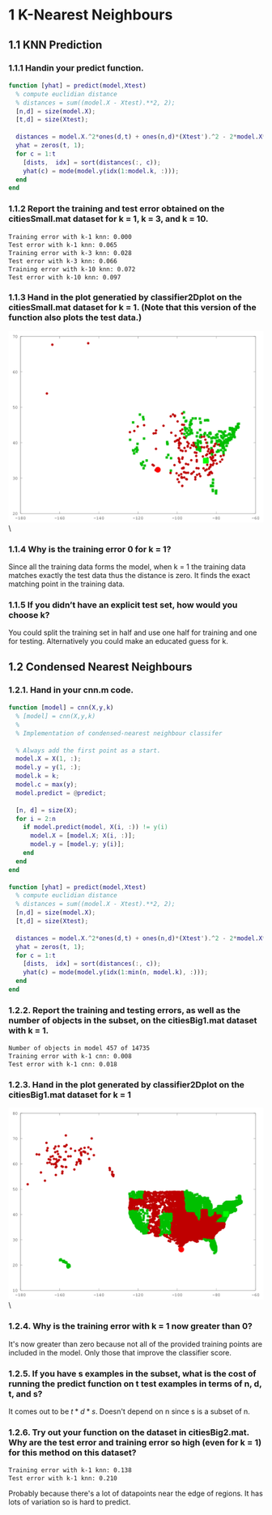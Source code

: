 # 1 K-Nearest Neighbours
## 1.1 KNN Prediction

### 1.1.1 Handin your predict function.

```matlab
function [yhat] = predict(model,Xtest)
  % compute euclidian distance
  % distances = sum((model.X - Xtest).**2, 2);
  [n,d] = size(model.X);
  [t,d] = size(Xtest);

  distances = model.X.^2*ones(d,t) + ones(n,d)*(Xtest').^2 - 2*model.X*Xtest';
  yhat = zeros(t, 1);
  for c = 1:t
    [dists,  idx] = sort(distances(:, c));
    yhat(c) = mode(model.y(idx(1:model.k, :)));
  end
end
```

### 1.1.2 Report the training and test error obtained on the citiesSmall.mat dataset for k = 1, k = 3, and k = 10.

```
Training error with k-1 knn: 0.000
Test error with k-1 knn: 0.065
Training error with k-3 knn: 0.028
Test error with k-3 knn: 0.066
Training error with k-10 knn: 0.072
Test error with k-10 knn: 0.097
```

### 1.1.3 Hand in the plot generatied by classifier2Dplot on the citiesSmall.mat dataset for k = 1. (Note that this version of the function also plots the test data.)

![](./1.1.3.png)\

### 1.1.4 Why is the training error 0 for k = 1?

Since all the training data forms the model, when k = 1 the training data
matches exactly the test data thus the distance is zero. It finds the exact
matching point in the training data.

### 1.1.5 If you didn’t have an explicit test set, how would you choose k?

You could split the training set in half and use one half for training and one
for testing. Alternatively you could make an educated guess for k.

## 1.2 Condensed Nearest Neighbours

### 1.2.1. Hand in your cnn.m code.

```matlab
function [model] = cnn(X,y,k)
  % [model] = cnn(X,y,k)
  %
  % Implementation of condensed-nearest neighbour classifer

  % Always add the first point as a start.
  model.X = X(1, :);
  model.y = y(1, :);
  model.k = k;
  model.c = max(y);
  model.predict = @predict;

  [n, d] = size(X);
  for i = 2:n
    if model.predict(model, X(i, :)) != y(i)
      model.X = [model.X; X(i, :)];
      model.y = [model.y; y(i)];
    end
  end
end

function [yhat] = predict(model,Xtest)
  % compute euclidian distance
  % distances = sum((model.X - Xtest).**2, 2);
  [n,d] = size(model.X);
  [t,d] = size(Xtest);

  distances = model.X.^2*ones(d,t) + ones(n,d)*(Xtest').^2 - 2*model.X*Xtest';
  yhat = zeros(t, 1);
  for c = 1:t
    [dists,  idx] = sort(distances(:, c));
    yhat(c) = mode(model.y(idx(1:min(n, model.k), :)));
  end
end
```

### 1.2.2. Report the training and testing errors, as well as the number of objects in the subset, on the citiesBig1.mat dataset with k = 1.

```
Number of objects in model 457 of 14735
Training error with k-1 cnn: 0.008
Test error with k-1 cnn: 0.018
```

### 1.2.3. Hand in the plot generated by classifier2Dplot on the citiesBig1.mat dataset for k = 1

![](./1.2.3.png)\

### 1.2.4. Why is the training error with k = 1 now greater than 0?

It's now greater than zero because not all of the provided training points are
included in the model. Only those that improve the classifier score.

### 1.2.5. If you have s examples in the subset, what is the cost of running the predict function on t test examples in terms of n, d, t, and s?

It comes out to be $t * d * s$. Doesn't depend on n since s is a subset of n.

### 1.2.6. Try out your function on the dataset in citiesBig2.mat. Why are the test error and training error so high (even for k = 1) for this method on this dataset?

```
Training error with k-1 knn: 0.138
Test error with k-1 knn: 0.210
```

Probably because there's a lot of datapoints near the edge of regions. It has
lots of variation so is hard to predict.
